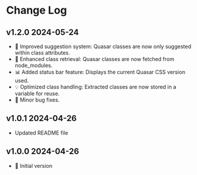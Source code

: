 # Change Log

## v1.2.0 2024-05-24

- 🚀 Improved suggestion system: Quasar classes are now only suggested within class attributes.
- 🔄 Enhanced class retrieval: Quasar classes are now fetched from node_modules.
- 📊 Added status bar feature: Displays the current Quasar CSS version used.
- 💡 Optimized class handling: Extracted classes are now stored in a variable for reuse.
- 🐛 Minor bug fixes.

## v1.0.1 2024-04-26

- Updated README file

## v1.0.0 2024-04-26

- 🎉 Initial version
